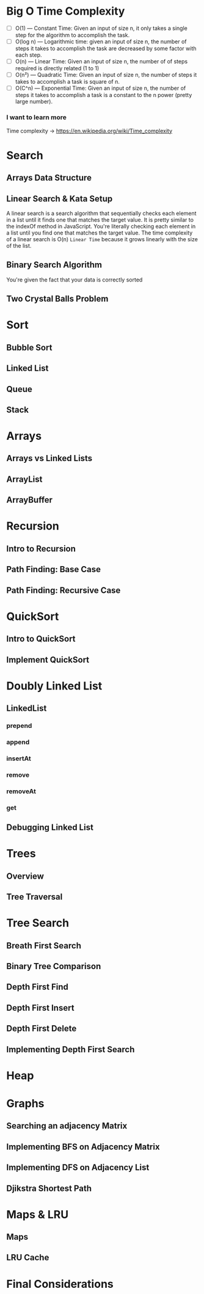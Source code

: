 # Big O Time Complexity
- [ ] O(1) — Constant Time: Given an input of size n, it only takes a single step for the algorithm to accomplish the task.
- [ ] O(log n) — Logarithmic time: given an input of size n, the number of steps it takes to accomplish the task are decreased by some factor with each step.
- [ ] O(n) — Linear Time: Given an input of size n, the number of of steps required is directly related (1 to 1)
- [ ] O(n²) — Quadratic Time: Given an input of size n, the number of steps it takes to accomplish a task is square of n.
- [ ] O(C^n) — Exponential Time: Given an input of size n, the number of steps it takes to accomplish a task is a constant to the n power (pretty large number).

### I want to learn more
Time complexity -> https://en.wikipedia.org/wiki/Time_complexity

# Search
## Arrays Data Structure

## Linear Search & Kata Setup
A linear search is a search algorithm that sequentially checks each element in a list until it finds one that matches the target value. It is pretty similar to the indexOf method in JavaScript.
You're literally checking each element in a list until you find one that matches the target value.
The time complexity of a linear search is O(n) `Linear Time` because it grows linearly with the size of the list.

## Binary Search Algorithm
You're given the fact that your data is correctly sorted

## Two Crystal Balls Problem 

# Sort
## Bubble Sort

## Linked List

## Queue

## Stack

# Arrays
## Arrays vs Linked Lists

## ArrayList

## ArrayBuffer

# Recursion
## Intro to Recursion

## Path Finding: Base Case

## Path Finding: Recursive Case

# QuickSort
## Intro to QuickSort

## Implement QuickSort

# Doubly Linked List
## LinkedList
### prepend
### append
### insertAt
### remove
### removeAt
### get

## Debugging Linked List

# Trees
## Overview

## Tree Traversal

# Tree Search
## Breath First Search

## Binary Tree Comparison

## Depth First Find

## Depth First Insert

## Depth First Delete

## Implementing Depth First Search

# Heap

# Graphs
## Searching an adjacency Matrix

## Implementing BFS on Adjacency Matrix

## Implementing DFS on Adjacency List

## Djikstra Shortest Path

# Maps & LRU
## Maps

## LRU Cache

# Final Considerations
